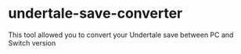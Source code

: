# undertale-save-converter
This tool allowed you to convert your Undertale save between PC and Switch version
